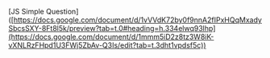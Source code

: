 [JS Simple Question] ([https://docs.google.com/document/d/1vVVdK72by0f9nnA2fIPxHQqMxadySbcsSXY-8Ft8l5k/preview?tab=t.0#heading=h.334elwq93lhp](https://docs.google.com/document/d/1mmm5iD2z8tz3W8iK-vXNLRzFHpd1U3FWj5ZbAv-Q3Is/edit?tab=t.3dht1vpdsf5c))
